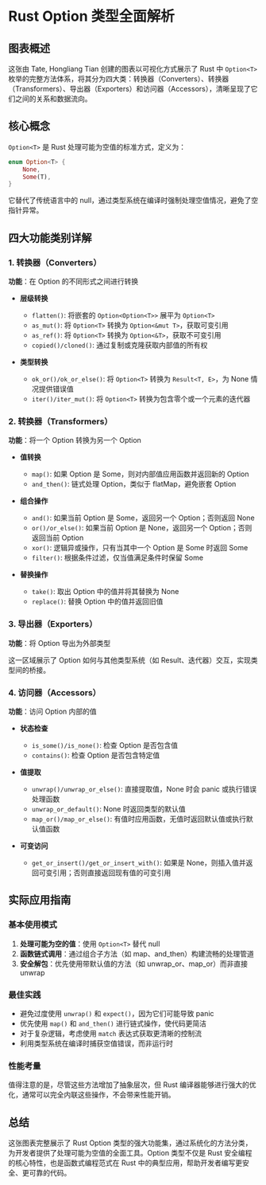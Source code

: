 # Rust Option 类型全面解析

## 图表概述

这张由 Tate, Hongliang Tian 创建的图表以可视化方式展示了 Rust 中 `Option<T>` 枚举的完整方法体系，将其分为四大类：转换器（Converters）、转换器（Transformers）、导出器（Exporters）和访问器（Accessors），清晰呈现了它们之间的关系和数据流向。

## 核心概念

`Option<T>` 是 Rust 处理可能为空值的标准方式，定义为：

```rust
enum Option<T> {
    None,
    Some(T),
}
```

它替代了传统语言中的 null，通过类型系统在编译时强制处理空值情况，避免了空指针异常。

## 四大功能类别详解

### 1. 转换器（Converters）

**功能**：在 Option 的不同形式之间进行转换

- **层级转换**

  - `flatten()`: 将嵌套的 `Option<Option<T>>` 展平为 `Option<T>`
  - `as_mut()`: 将 `Option<T>` 转换为 `Option<&mut T>`，获取可变引用
  - `as_ref()`: 将 `Option<T>` 转换为 `Option<&T>`，获取不可变引用
  - `copied()/cloned()`: 通过复制或克隆获取内部值的所有权
- **类型转换**

  - `ok_or()/ok_or_else()`: 将 `Option<T>` 转换为 `Result<T, E>`，为 None 情况提供错误值
  - `iter()/iter_mut()`: 将 `Option<T>` 转换为包含零个或一个元素的迭代器

### 2. 转换器（Transformers）

**功能**：将一个 Option 转换为另一个 Option

- **值转换**

  - `map()`: 如果 Option 是 Some，则对内部值应用函数并返回新的 Option
  - `and_then()`: 链式处理 Option，类似于 flatMap，避免嵌套 Option
- **组合操作**

  - `and()`: 如果当前 Option 是 Some，返回另一个 Option；否则返回 None
  - `or()/or_else()`: 如果当前 Option 是 None，返回另一个 Option；否则返回当前 Option
  - `xor()`: 逻辑异或操作，只有当其中一个 Option 是 Some 时返回 Some
  - `filter()`: 根据条件过滤，仅当值满足条件时保留 Some
- **替换操作**

  - `take()`: 取出 Option 中的值并将其替换为 None
  - `replace()`: 替换 Option 中的值并返回旧值

### 3. 导出器（Exporters）

**功能**：将 Option 导出为外部类型

这一区域展示了 Option 如何与其他类型系统（如 Result、迭代器）交互，实现类型间的桥接。

### 4. 访问器（Accessors）

**功能**：访问 Option 内部的值

- **状态检查**

  - `is_some()/is_none()`: 检查 Option 是否包含值
  - `contains()`: 检查 Option 是否包含特定值
- **值提取**

  - `unwrap()/unwrap_or_else()`: 直接提取值，None 时会 panic 或执行错误处理函数
  - `unwrap_or_default()`: None 时返回类型的默认值
  - `map_or()/map_or_else()`: 有值时应用函数，无值时返回默认值或执行默认值函数
- **可变访问**

  - `get_or_insert()/get_or_insert_with()`: 如果是 None，则插入值并返回可变引用；否则直接返回现有值的可变引用

## 实际应用指南

### 基本使用模式

1. **处理可能为空的值**：使用 `Option<T>` 替代 null
2. **函数链式调用**：通过组合子方法（如 map、and_then）构建流畅的处理管道
3. **安全解包**：优先使用带默认值的方法（如 unwrap_or、map_or）而非直接 unwrap

### 最佳实践

- 避免过度使用 `unwrap()` 和 `expect()`，因为它们可能导致 panic
- 优先使用 `map()` 和 `and_then()` 进行链式操作，使代码更简洁
- 对于复杂逻辑，考虑使用 `match` 表达式获取更清晰的控制流
- 利用类型系统在编译时捕获空值错误，而非运行时

### 性能考量

值得注意的是，尽管这些方法增加了抽象层次，但 Rust 编译器能够进行强大的优化，通常可以完全内联这些操作，不会带来性能开销。

## 总结

这张图表完整展示了 Rust Option 类型的强大功能集，通过系统化的方法分类，为开发者提供了处理可能为空值的全面工具。Option 类型不仅是 Rust 安全编程的核心特性，也是函数式编程范式在 Rust 中的典型应用，帮助开发者编写更安全、更可靠的代码。
